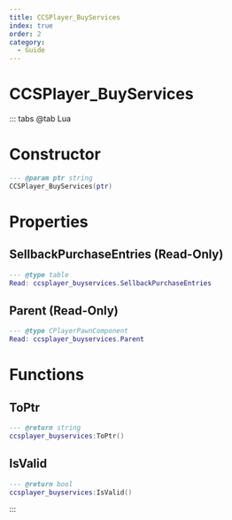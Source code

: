 ```yaml
---
title: CCSPlayer_BuyServices
index: true
order: 2
category:
  - Guide
---
```


# CCSPlayer_BuyServices

::: tabs
@tab Lua
# Constructor
```lua
--- @param ptr string
CCSPlayer_BuyServices(ptr)
```
# Properties
## SellbackPurchaseEntries (Read-Only)
```lua
--- @type table
Read: ccsplayer_buyservices.SellbackPurchaseEntries
```
## Parent (Read-Only)
```lua
--- @type CPlayerPawnComponent
Read: ccsplayer_buyservices.Parent
```
# Functions
## ToPtr
```lua
--- @return string
ccsplayer_buyservices:ToPtr()
```
## IsValid
```lua
--- @return bool
ccsplayer_buyservices:IsValid()
```

:::